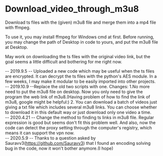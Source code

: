 # Download_video_through_m3u8
Download ts files with the (given) m3u8 file and merge them into a mp4 file with ffmpeg.

To use it, you may install ffmpeg for Windows cmd at first. Before running, you may change the path of Desktop in code to yours, and put the m3u8 file at Desktop.

May work on downloading the ts files with the original video link, but the goal seems a little difficult and bothering for me right now.

-- 2019.9.5 -- Uploaded a new code which may be useful when the ts files are encrypted. It can decrypt the ts files with the python's AES module. In a few weeks, I may make it modular to be easily imported into other projects.  
-- 2019.10.9 --Replace the old two scripts with one. Changes: 1.No more need to put the m3u8 file on desktop. Now you only need to give the program the web link of m3u8.(Having problem of how to find the link of m3u8, google might be helpful:) 2. You can download a batch of videos just giving a txt file which includes several m3u8 links. You can choose whether to download it in this default way or just download only one video a time.  
-- 2020.4.21 -- Change the method to finding ts links in m3u8 file. Regular expression is good but seems don't fit this problem well. And also, now the code can detect the proxy setting through the computer's registry, which means it can support the vpn now.  
-- 2020.5.9 -- Thanks to a question asked by Sauravv3(https://github.com/Sauravv3) that I found an encoding solving bug in the code, now it won't bother anymore.(I hope)
